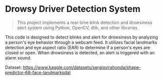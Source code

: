 # Drowsy Driver Detection System
>This project implements a real-time blink detection and drowsiness alert system using Python, OpenCV, dlib, and other libraries.
>
This code is designed to detect blinks and alert for drowsiness by analyzing a person's eye behavior through a webcam feed. It utilizes facial landmarks detection and eye aspect ratio (EAR) to determine if a person's eyes are closed or open. When drowsiness is detected, an alert is triggered with an alarm sound.

Dataset: 
https://www.kaggle.com/datasets/sergiovirahonda/shape-predictor-68-face-landmarksdat
